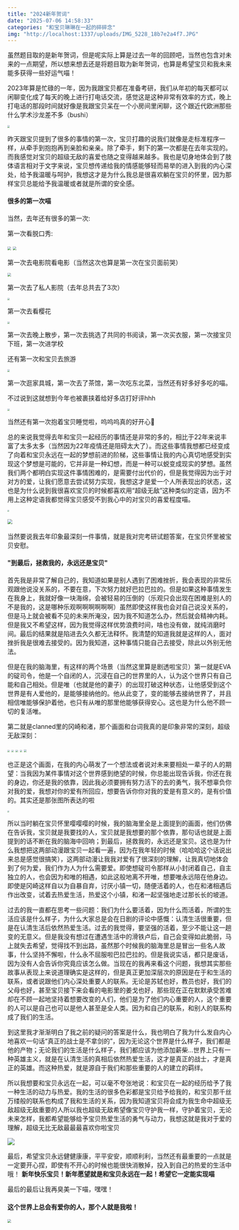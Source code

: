 ```yaml
---
title: "2024新年贺词"
date: "2025-07-06 14:58:33"
categories: "和宝贝琳琳在一起的碎碎念"
img: "http://localhost:1337/uploads/IMG_5228_18b7e2a4f7.JPG"
---
```


虽然题目取的是新年贺词，但是呢实际上算是过去一年的回顾吧，当然也包含对未来的一点期望，所以想来想去还是将题目取为新年贺词，也算是希望宝贝和我未来能多获得一些好运气喵！

2023年算是忙碌的一年，因为我跟宝贝都在准备考研，我们从年初的每天都可以闲聊变化成了每天的晚上进行打电话交流，感觉这是这种非常有效率的方式，晚上打电话的那段时间就好像是我跟宝贝呆在一个小房间里闲聊，这个跟近代欧洲那些什么学术沙龙差不多（bushi）

<img src="https://cdn.jsdelivr.net/gh/Flamigno/Image/images/20230526153813.png" style="zoom:33%;" />

昨天跟宝贝提到了很多的事情的第一次，宝贝打趣的说我们就像是走标准程序一样，从牵手到抱抱再到亲脸和亲亲。除了牵手，剩下的第一次都是在去年实现的。而我感觉对宝贝的超级无敌的喜爱也随之变得越来越多。我也是切身地体会到了肢体语言相对于文字来说，宝贝想传递给我的情感能够轻而易举的进入到我的内心深处，给予我温暖与呵护，我想这才是为什么我总是很喜欢躺在宝贝的怀里，因为那样宝贝总能给予我温暖或者就是所谓的安全感。

#### 很多的第一次喵

当然，去年还有很多的第一次:

第一次看脱口秀:

<img src="https://cdn.jsdelivr.net/gh/Flamigno/Image/images/ftg.png" style="zoom:50%;" />

<img src="https://cdn.jsdelivr.net/gh/Flamigno/Image/images/fd(1).jpg" style="zoom:50%;" />

第一次去电影院看电影（当然这次也算是第一次在宝贝面前哭）

<img src="https://cdn.jsdelivr.net/gh/Flamigno/Image/images/ewr.jpg" style="zoom:50%;" />

第一次去了私人影院（去年总共去了3次）

<img src="https://cdn.jsdelivr.net/gh/Flamigno/Image/images/ads.jpg" style="zoom:33%;" />

第一次去看樱花

<img src="https://cdn.jsdelivr.net/gh/Flamigno/Image/images/sd.png" style="zoom:33%;" />

第一次去晚上散步，第一次去挑选了共同的书阅读，第一次买衣服，第一次接宝贝下班，第一次进学校

还有第一次和宝贝去旅游

<img src="https://cdn.jsdelivr.net/gh/Flamigno/Image/images/23.jpg" style="zoom:33%;" />

第一次逛家具城，第一次去了茶馆，第一次吃东北菜，当然还有好多好多吃的喵。

不过说到这就想到今年也被裹挟着给好多店打好评hhh

<img src="https://cdn.jsdelivr.net/gh/Flamigno/Image/images/as.jpg" style="zoom:33%;" />



当然还有第一次抱着宝贝睡觉啦，呜呜呜真的好开心🥳

总的来说我觉得去年和宝贝一起经历的事情还是非常的多的，相比于22年来说丰富了太多太多（当然因为22年疫情还是阻碍太大了）。而这些事情我想都已经变成了向着和宝贝永远在一起的梦想前进的阶梯，这些事情让我的内心真切地感受到实现这个梦想是可能的，它并非是一种幻想，而是一种可以蜕变成现实的梦想。虽然我们两个都明白实现这件事情困难的，是需要付出代价的，但是我觉得因为出于对对方的爱，让我们愿意去尝试努力实现，我想这才是爱一个人所表现出的状态，这也是为什么说到我很喜欢宝贝的时候都喜欢用“超级无敌”这种类似的定语，因为不用上这种定语我都觉得宝贝感受不到我心中的对宝贝的喜爱程度喵。

<img src="https://cdn.jsdelivr.net/gh/Flamigno/Image/images/20230526153813.png" style="zoom:25%;" />



​                                                                           <img src="https://cdn.jsdelivr.net/gh/Flamigno/Image/images/fg.jpg" style="zoom: 67%;" />

当然要说我去年印象最深刻一件事情，就是我对完考研试题答案，在宝贝怀里被宝贝安慰。

#### "到最后，拯救我的，永远还是宝贝"

首先我是非常了解自己的，我知道如果是别人遇到了困难挫折，我会表现的非常乐观跟他说没关系的，不要在意，下次努力就好巴拉巴拉的。但是如果这种事情发生在我身上，我就好像一块海绵，会被轻易的压倒的（乐观只会出现在困难是别人的不是我的，这是哪种乐观啊啊啊啊啊啊）虽然即使这样我也会对自己说没关系的，但是马上就会被看不见的未来所淹没，因为我不知道怎么办，然后就会精神内耗。但是我又不希望这样，因为我觉得这样优势浪费时间，啥也没有做，就纯消磨时间。最后的结果就是陷进去久久都无法释怀。我清楚的知道我就是这样的人，面对挫折我是很难去接受的。因为我知道，这种事情只能自己去接受，除此以外别无他法。

但是在我的脑海里，有这样的两个场景（当然这里算是剧透啦宝贝）第一就是EVA的碇司令，他是一个自闭的人，沉浸在自己的世界里的人，认为这个世界只有自己能和自己相处。但是唯（也就是他的妻子）的出现打破这种状态，让他感受到这个世界是有人爱他的，是能够接纳他的。他从此变了，变的能够去接纳世界了，并且相信唯能够保护着他，也只有从唯的那里他能够获得安心。这也是为什么他不顾一切的复活唯。

第二就是clanned里的冈崎和渚，那个画面和台词我真的是印象非常的深刻，超级无敌深刻：

<img src="https://cdn.jsdelivr.net/gh/Flamigno/Image/images/qe(1).png" style="zoom:33%;" />

<img src="https://cdn.jsdelivr.net/gh/Flamigno/Image/images/sad(1).png" style="zoom: 33%;" />

<img src="https://cdn.jsdelivr.net/gh/Flamigno/Image/images/1(1).png" style="zoom:33%;" />

<img src="https://cdn.jsdelivr.net/gh/Flamigno/Image/images/asd.png" style="zoom:33%;" />

<img src="https://cdn.jsdelivr.net/gh/Flamigno/Image/images/rty.png" style="zoom: 40%;" />



也正是这个画面，在我的内心萌发了一个想法或者说对未来要相处一辈子的人的期望：当我因为某件事情对这个世界感到绝望的时候，你总能出现告诉我，你还在我的身边，你还是我的依靠，因此我必须要拥有努力活下的去的勇气，我不想辜负你对我的爱，我想对你的爱有所回应，想要告诉你你对我的爱是有意义的，是有价值的。其实还是那张图所表达的啦

<img src="https://cdn.jsdelivr.net/gh/Flamigno/Image/images/IMG_0017(20230323-234720).JPG" style="zoom:25%;" />

所以当时躺在宝贝怀里嘤嘤嘤的时候，我的脑海里全是上面提到的画面，他们仿佛在告诉我，宝贝就是我要找的人，宝贝就是我想要的那个依靠，那句话也就是上面提到的话不断在我的脑海中回响；到最后，拯救我的，永远还是宝贝。这也是为什么我想把这两部动漫跟宝贝一起看一遍，因为在我年轻的时候（哈哈哈这个话说出来总是感觉很搞笑），这两部动漫让我我对爱有了很深刻的理解，让我真切地体会到了何为爱，我们作为人为什么需要爱。即使想碇司令那样从小封闭着自己，自主独立的人，也会因为和唯的相遇，如此这般地离不开唯，想要唯永远陪在他身边。即使是冈崎这样自以为自暴自弃，讨厌小镇一切，随便活着的人，也在和渚相遇后作出改变，试着去热爱生活，热爱这个小镇，和渚一起坚强地走过那长长的坡道。

过去的我一直都在思考一些问题：我们为什么要活着，因为什么而活着，所谓的生活应该是什么样子，为什么大家总是会在日剧的评论中感慨：认清生活很重要，但是在认清生活后依然热爱生活。过去的我觉得，要坚强的活着，至少不能让这一趟变的无意义。但是我没有想过在遭遇生活中的滑铁卢后，自己会变得如此脆弱，马上就失去希望，觉得找不到出路，虽然那个时候我的脑海里总是冒出一些名人故事，什么坚持不懈啦，什么永不屈服啦巴拉巴拉的。但是我说实话，都只是废话，因为没有人会告诉你究竟应该怎么做。当现在的我再来看这个问题，我想其实那些故事从表现上来说道理确实是这样的，但是真正更加深层次的原因是在于和生活的联系，或者说跟他们内心深处重要人的联系。无论是苏轼也好，教员也好，我们的父母也好，甚至宝贝接下来会看的电影里的姜戈也好，那些现在正在默默承受苦难却在不顾一起地坚持着想要改变的人们，他们是为了他们内心重要的人，这个重要的人可以是自己也可以是他人甚至是全人类。因为和自己的联系，和别人的联系构成了我们的生活。

到这里我才渐渐明白了我之前的疑问的答案是什么，我也明白了我为什么发自内心地喜欢一句话“真正的战士是不拿剑的”，因为无论这个世界是什么样子，我们都是他的产物；无论我们的生活是什么样子，我们都应该为他添加薪柴...世界上只有一种英雄主义，就是在认清生活的真相后依然热爱生活，这才是真正的战士，才是真正的英雄。而这种热爱，就是源自于我们和那些重要的人的建立的羁绊。

所以我想要和宝贝永远在一起，可以毫不夸张地说：和宝贝在一起的经历给予了我一种生活的动力与热爱。我的生活的很多色彩都是宝贝给予给我的，和宝贝那千丝万缕般的联系也构成了我和生活的关系，因为我知道宝贝将会成为我生命中超级无敌超级无敌重要的人所以我也超级无敌希望像宝贝守护我一样，守护着宝贝，无论未来怎样，我都希望能够给予宝贝热爱生活的勇气与动力，我想这就是我对于爱的理解，超级无比无敌最最最喜欢你啦宝贝

![](https://cdn.jsdelivr.net/gh/Flamigno/Image/images/gh.jpg)

最后，希望宝贝永远健健康康，平平安安，顺顺利利，当然还有最重要的一点就是一定要开心捏，即使有不开心的时候也能很快消散掉，投入到自己的热爱的生活中哦！
**新年快乐宝贝！新年愿望就是和宝贝永远在一起！希望它一定能实现喵**

最后的最后让我再臭美一下喵，嘿嘿！

#### 这个世界上总会有爱你的人，那个人就是我啦！

<img src="https://cdn.jsdelivr.net/gh/Flamigno/Image/images/ui.jpg" style="zoom:50%;" />

